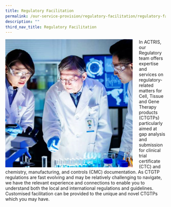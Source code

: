 ```yaml
---
title: Regulatory Facilitation
permalink: /our-service-provision/regulatory-facilitation/regulatory-facilitation/
description: ""
third_nav_title: Regulatory Facilitation
---
```

<div style="margin-right: 20px; float: left;">
    <img src="/images/Our%20Service%20Provision/service-1-1.jpg" style="width:400px">
</div>

In ACTRIS, our Regulatory team offers expertise and services on regulatory-related matters for Cell, Tissue and Gene Therapy products (CTGTPs) particularly aimed at gap analysis and submission for clinical trial certificate (CTC) and chemistry, manufacturing, and controls (CMC) documentation. As CTGTP regulations are fast evolving and may be relatively challenging to navigate, we have the relevant experience and connections to enable you to understand both the local and international regulations and guidelines. Customised facilitation can be provided to the unique and novel CTGTPs which you may have.
